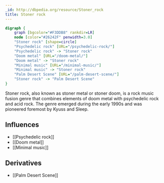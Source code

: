 ```yaml
---
_id: http://dbpedia.org/resource/Stoner_rock
title: Stoner rock
---
```


```dot
digraph {
	graph [bgcolor="#F3DDB8" rankdir=LR]
	node [color="#26242F" penwidth=3.0]
	"Stoner rock" [shape=circle]
	"Psychedelic rock" [URL="/psychedelic-rock/"]
	"Psychedelic rock" -> "Stoner rock"
	"Doom metal" [URL="/doom-metal/"]
	"Doom metal" -> "Stoner rock"
	"Minimal music" [URL="/minimal-music/"]
	"Minimal music" -> "Stoner rock"
	"Palm Desert Scene" [URL="/palm-desert-scene/"]
	"Stoner rock" -> "Palm Desert Scene"
}
```

Stoner rock, also known as stoner metal or stoner doom, is a rock music fusion genre that combines elements of doom metal with psychedelic rock and acid rock. The genre emerged during the early 1990s and was pioneered foremost by Kyuss and Sleep.

## Influences
- [[Psychedelic rock]]
- [[Doom metal]]
- [[Minimal music]]

## Derivatives
- [[Palm Desert Scene]]
